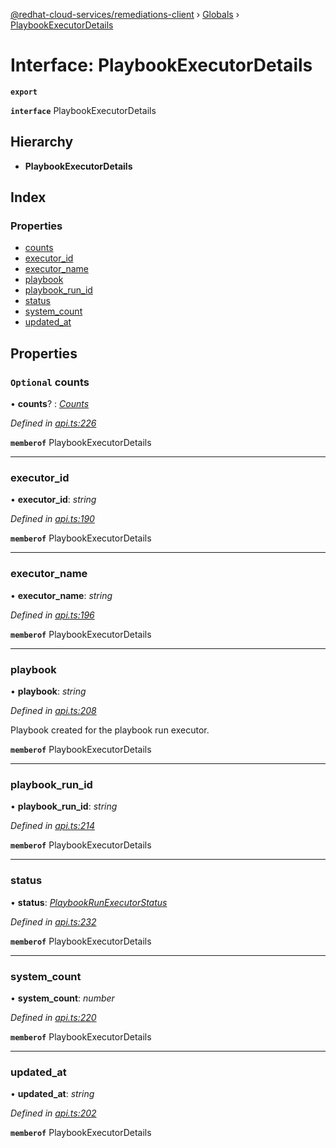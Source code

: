 [@redhat-cloud-services/remediations-client](../README.md) › [Globals](../globals.md) › [PlaybookExecutorDetails](playbookexecutordetails.md)

# Interface: PlaybookExecutorDetails

**`export`** 

**`interface`** PlaybookExecutorDetails

## Hierarchy

* **PlaybookExecutorDetails**

## Index

### Properties

* [counts](playbookexecutordetails.md#optional-counts)
* [executor_id](playbookexecutordetails.md#executor_id)
* [executor_name](playbookexecutordetails.md#executor_name)
* [playbook](playbookexecutordetails.md#playbook)
* [playbook_run_id](playbookexecutordetails.md#playbook_run_id)
* [status](playbookexecutordetails.md#status)
* [system_count](playbookexecutordetails.md#system_count)
* [updated_at](playbookexecutordetails.md#updated_at)

## Properties

### `Optional` counts

• **counts**? : *[Counts](counts.md)*

*Defined in [api.ts:226](https://github.com/fhlavac/javascript-clients/blob/master/packages/remediations/api.ts#L226)*

**`memberof`** PlaybookExecutorDetails

___

###  executor_id

• **executor_id**: *string*

*Defined in [api.ts:190](https://github.com/fhlavac/javascript-clients/blob/master/packages/remediations/api.ts#L190)*

**`memberof`** PlaybookExecutorDetails

___

###  executor_name

• **executor_name**: *string*

*Defined in [api.ts:196](https://github.com/fhlavac/javascript-clients/blob/master/packages/remediations/api.ts#L196)*

**`memberof`** PlaybookExecutorDetails

___

###  playbook

• **playbook**: *string*

*Defined in [api.ts:208](https://github.com/fhlavac/javascript-clients/blob/master/packages/remediations/api.ts#L208)*

Playbook created for the playbook run executor.

**`memberof`** PlaybookExecutorDetails

___

###  playbook_run_id

• **playbook_run_id**: *string*

*Defined in [api.ts:214](https://github.com/fhlavac/javascript-clients/blob/master/packages/remediations/api.ts#L214)*

**`memberof`** PlaybookExecutorDetails

___

###  status

• **status**: *[PlaybookRunExecutorStatus](../enums/playbookrunexecutorstatus.md)*

*Defined in [api.ts:232](https://github.com/fhlavac/javascript-clients/blob/master/packages/remediations/api.ts#L232)*

**`memberof`** PlaybookExecutorDetails

___

###  system_count

• **system_count**: *number*

*Defined in [api.ts:220](https://github.com/fhlavac/javascript-clients/blob/master/packages/remediations/api.ts#L220)*

**`memberof`** PlaybookExecutorDetails

___

###  updated_at

• **updated_at**: *string*

*Defined in [api.ts:202](https://github.com/fhlavac/javascript-clients/blob/master/packages/remediations/api.ts#L202)*

**`memberof`** PlaybookExecutorDetails
